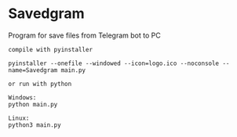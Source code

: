 # Savedgram
Program for save files from Telegram bot to PC

```
compile with pyinstaller

pyinstaller --onefile --windowed --icon=logo.ico --noconsole --name=Savedgram main.py

or run with python

Windows:
python main.py

Linux:
python3 main.py
```
